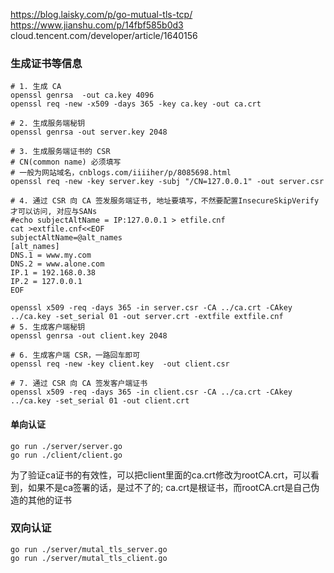 https://blog.laisky.com/p/go-mutual-tls-tcp/
https://www.jianshu.com/p/14fbf585b0d3
cloud.tencent.com/developer/article/1640156

### 生成证书等信息
```shell
# 1. 生成 CA
openssl genrsa  -out ca.key 4096
openssl req -new -x509 -days 365 -key ca.key -out ca.crt

# 2. 生成服务端秘钥
openssl genrsa -out server.key 2048

# 3. 生成服务端证书的 CSR
# CN(common name) 必须填写
# 一般为网站域名，cnblogs.com/iiiiher/p/8085698.html
openssl req -new -key server.key -subj "/CN=127.0.0.1" -out server.csr

# 4. 通过 CSR 向 CA 签发服务端证书, 地址要填写，不然要配置InsecureSkipVerify才可以访问, 对应与SANs
#echo subjectAltName = IP:127.0.0.1 > etfile.cnf
cat >extfile.cnf<<EOF
subjectAltName=@alt_names
[alt_names]
DNS.1 = www.my.com
DNS.2 = www.alone.com
IP.1 = 192.168.0.38
IP.2 = 127.0.0.1
EOF

openssl x509 -req -days 365 -in server.csr -CA ../ca.crt -CAkey ../ca.key -set_serial 01 -out server.crt -extfile extfile.cnf
# 5. 生成客户端秘钥
openssl genrsa -out client.key 2048

# 6. 生成客户端 CSR，一路回车即可
openssl req -new -key client.key  -out client.csr

# 7. 通过 CSR 向 CA 签发客户端证书
openssl x509 -req -days 365 -in client.csr -CA ../ca.crt -CAkey ../ca.key -set_serial 01 -out client.crt
```

#### 单向认证
```shell
go run ./server/server.go
go run ./client/client.go
```
为了验证ca证书的有效性，可以把client里面的ca.crt修改为rootCA.crt，可以看到，如果不是ca签署的话，是过不了的; 
ca.crt是根证书，而rootCA.crt是自己伪造的其他的证书

### 双向认证
```shell
go run ./server/mutal_tls_server.go
go run ./server/mutal_tls_client.go
```


